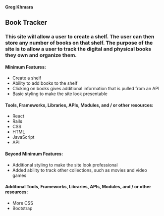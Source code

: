#### Greg Khmara
## Book Tracker
### This site will allow a user to create a shelf. The user can then store any number of books on that shelf. The purpose of the site is to allow a user to track the digital and physical books they own and organize them.

#### Minimum Features:
* Create a shelf
* Ability to add books to the shelf
* Clicking on books gives additional information that is pulled from an API
* Basic styling to make the site look presentable

#### Tools, Frameworks, Libraries, APIs, Modules, and / or other resources:
* React
* Rails
* CSS
* HTML
* JavaScript
* API

#### Beyond Minimum Features:
* Additional styling to make the site look professional
* Added ability to track other collections, such as movies and video games

#### Additonal Tools, Frameworks, Libraries, APIs, Modules, and / or other resources:
* More CSS
* Bootstrap